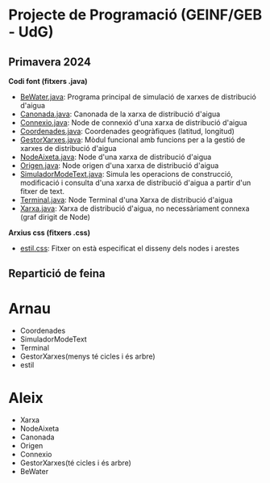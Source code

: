 # Projecte de Programació (GEINF/GEB - UdG)

## Primavera 2024

**Codi font (fitxers .java)**
- [BeWater.java](BeWater.java): Programa principal de simulació de xarxes de distribució d'aigua
- [Canonada.java](Canonada.java): Canonada de la xarxa de distribució d'aigua
- [Connexio.java](Connexio.java): Node de connexió d'una xarxa de distribució d'aigua
- [Coordenades.java](Coordenades.java): Coordenades geogràfiques (latitud, longitud)
- [GestorXarxes.java](GestorXarxes.java): Mòdul funcional amb funcions per a la gestió de xarxes de distribució d'aigua
- [NodeAixeta.java](NodeAixeta.java): Node d'una xarxa de distribució d'aigua
- [Origen.java](Origen.java): Node origen d'una xarxa de distribució d'aigua
- [SimuladorModeText.java](SimuladorModeText.java): Simula les operacions de construcció, modificació i consulta d'una xarxa de distribució d'aigua a partir d'un fitxer de text.
- [Terminal.java](Terminal.java): Node Terminal d'una Xarxa de distribució d'aigua
- [Xarxa.java](Xarxa.java): Xarxa de distribució d'aigua, no necessàriament connexa (graf dirigit de Node)

**Arxius css (fitxers .css)**
- [estil.css](estil.css): Fitxer on està especificat el disseny dels nodes i arestes

## Repartició de feina
# Arnau
- Coordenades
- SimuladorModeText
- Terminal
- GestorXarxes(menys té cicles i és arbre)
- estil

# Aleix
- Xarxa
- NodeAixeta
- Canonada
- Origen
- Connexio
- GestorXarxes(té cicles i és arbre)
- BeWater
